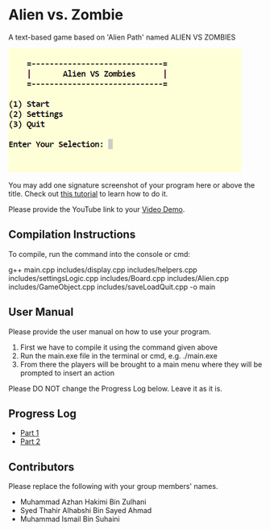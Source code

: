 # Alien vs. Zombie

A text-based game based on 'Alien Path' named ALIEN VS ZOMBIES

<img title="a title" alt="Alt text" src="snapshot.png">

You may add one signature screenshot of your program here or above the title. Check out [this tutorial](https://www.digitalocean.com/community/tutorials/markdown-markdown-images) to learn how to do it.

Please provide the YouTube link to your [Video Demo](https://youtube.com).

## Compilation Instructions

To compile, run the command into the console or cmd:

g++ main.cpp includes/display.cpp includes/helpers.cpp includes/settingsLogic.cpp includes/Board.cpp includes/Alien.cpp includes/GameObject.cpp includes/saveLoadQuit.cpp -o main

## User Manual

Please provide the user manual on how to use your program.

1. First we have to compile it using the command given above
2. Run the main.exe file in the terminal or cmd, e.g. ./main.exe
3. From there the players will be brought to a main menu where they will be prompted to insert an action


Please DO NOT change the Progress Log below. Leave it as it is.

## Progress Log

- [Part 1](PART1.md)
- [Part 2](PART2.md)

## Contributors

Please replace the following with your group members' names. 

- Muhammad Azhan Hakimi Bin Zulhani
- Syed Thahir Alhabshi Bin Sayed Ahmad
- Muhammad Ismail Bin Suhaini


